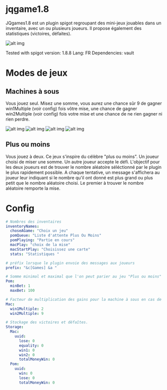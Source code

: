 # jqgame1.8

JQgames1.8 est un plugin spigot regroupant des mini-jeux jouables dans un inventaire, avec un ou plusieurs joueurs. Il propose également des statistiques (victoires, défaites).

![alt img](https://snipboard.io/D3PY5u.jpg)


Tested with spigot version: 1.8.8
Lang: FR
Dependencies: vault

# Modes de jeux

## Machines à sous

Vous jouez seul.
Misez une somme, vous aurez une chance sûr 9 de gagner win1Multiple (voir config) fois vôtre mise, une chance de gagner win2Multiple (voir config) fois votre mise et une chance de ne rien gagner ni rien perdre. 

![alt img](https://snipboard.io/q2JCuA.jpg)
![alt img](https://snipboard.io/3WwVgu.jpg)
![alt img](https://snipboard.io/2QymYH.jpg)
![alt img](https://snipboard.io/0aQ9yX.jpg)





## Plus ou moins

Vous jouez à deux.
Ce jeux s'inspire du célèbre "plus ou moins". Un joueur choisi de miser une somme. Un autre joueur accepte le défi.
L'objectif pour les deux joueurs est de trouver le nombre aléatoire séléctionné par le plugin le plus rapidement possible. A chaque tentative,  un message s'affichera au joueur leur indiquant si le nombre qu'il ont donné est plus grand ou plus petit que le nombre aléatoire choisi. Le premier à trouver le nombre aléatoire remporte la mise.

# Config
```yaml
# Nombres des inventaires
inventoryNames:
  choseAGame: "Choix un jeu"
  pomQueue: "Liste d'attente Plus Ou Moins"
  pomPlaying: "Partie en cours"
  macPlay: "choix de la mise"
  macStartPlay: "Choisissez une carte"
  stats: "Statistiques "

# préfix lorsque le plugin envoie des messages aux joueurs
prefix: "&c[Games] &a "

# Somme minimal et maximal que l'on peut parier au jeu "Plus ou moins"
Pom:
  minBet: 1
  maxBet: 100

# Facteur de multiplication des gains pour la machine à sous en cas de victoire.
Mac:
  win1Multiple: 2
  win2Multiple: 9

# Stockage des victoires et défaîtes.
Storage:
  Mac:
    uuid:
      lose: 0
      equality: 0
      win1: 0
      win2: 0
      totalMoneyWin: 0
  Pom:
    uuid:
      win: 0
      lose: 0
      totalMoneyWin: 0
```
